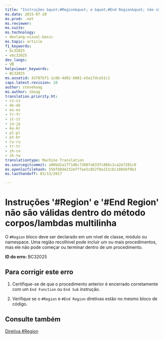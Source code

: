 ```yaml
---
title: "Instruções &quot;#Region&quot; e &quot;#End Region&quot; não são válidas dentro lambdas multilinha corpos de método | Documentos do Microsoft"
ms.date: 2015-07-20
ms.prod: .net
ms.reviewer: 
ms.suite: 
ms.technology:
- devlang-visual-basic
ms.topic: article
f1_keywords:
- bc32025
- vbc32025
dev_langs:
- VB
helpviewer_keywords:
- BC32025
ms.assetid: 43707bf1-1c6b-4d82-b081-e5a17dca51c1
caps.latest.revision: 10
author: stevehoag
ms.author: shoag
translation.priority.ht:
- cs-cz
- de-de
- es-es
- fr-fr
- it-it
- ja-jp
- ko-kr
- pl-pl
- pt-br
- ru-ru
- tr-tr
- zh-cn
- zh-tw
translationtype: Machine Translation
ms.sourcegitcommit: a06bd2a17f1d6c7308fa6337c866c1ca2e7281c0
ms.openlocfilehash: 556f88d4232efffae5c852f8a151cbc18858f9b3
ms.lasthandoff: 03/13/2017

---
```

# <a name="39region39-and-39end-region39-statements-are-not-valid-within-method-bodiesmultiline-lambdas"></a>Instruções '#Region' e '#End Region' não são válidas dentro do método corpos/lambdas multilinha
O `#Region` bloco deve ser declarado em um nível de classe, módulo ou namespace. Uma região recolhível pode incluir um ou mais procedimentos, mas ele não pode começar ou terminar dentro de um procedimento.  
  
 **ID do erro:** BC32025  
  
## <a name="to-correct-this-error"></a>Para corrigir este erro  
  
1.  Certifique-se de que o procedimento anterior é encerrado corretamente com um `End Function` ou `End Sub` instrução.  
  
2.  Verifique se o `#Region` e `#End Region` diretivas estão no mesmo bloco de código.  
  
## <a name="see-also"></a>Consulte também  
 [Diretiva #Region](../../../visual-basic/language-reference/directives/region-directive.md)
